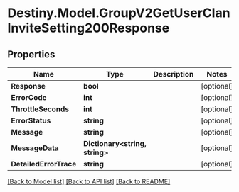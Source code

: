 # Destiny.Model.GroupV2GetUserClanInviteSetting200Response

## Properties

Name | Type | Description | Notes
------------ | ------------- | ------------- | -------------
**Response** | **bool** |  | [optional] 
**ErrorCode** | **int** |  | [optional] 
**ThrottleSeconds** | **int** |  | [optional] 
**ErrorStatus** | **string** |  | [optional] 
**Message** | **string** |  | [optional] 
**MessageData** | **Dictionary&lt;string, string&gt;** |  | [optional] 
**DetailedErrorTrace** | **string** |  | [optional] 

[[Back to Model list]](../README.md#documentation-for-models) [[Back to API list]](../README.md#documentation-for-api-endpoints) [[Back to README]](../README.md)

